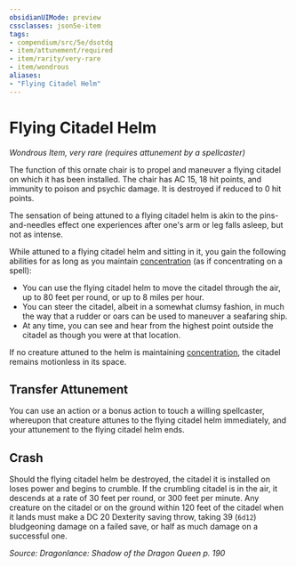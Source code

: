 ```yaml
---
obsidianUIMode: preview
cssclasses: json5e-item
tags:
- compendium/src/5e/dsotdq
- item/attunement/required
- item/rarity/very-rare
- item/wondrous
aliases: 
- "Flying Citadel Helm"
---
```

# Flying Citadel Helm
*Wondrous Item, very rare (requires attunement by a spellcaster)*  


The function of this ornate chair is to propel and maneuver a flying citadel on which it has been installed. The chair has AC 15, 18 hit points, and immunity to poison and psychic damage. It is destroyed if reduced to 0 hit points.

The sensation of being attuned to a flying citadel helm is akin to the pins-and-needles effect one experiences after one's arm or leg falls asleep, but not as intense.

While attuned to a flying citadel helm and sitting in it, you gain the following abilities for as long as you maintain [concentration](/Systems/5e/rules/conditions.md#concentration) (as if concentrating on a spell):

- You can use the flying citadel helm to move the citadel through the air, up to 80 feet per round, or up to 8 miles per hour.  
- You can steer the citadel, albeit in a somewhat clumsy fashion, in much the way that a rudder or oars can be used to maneuver a seafaring ship.  
- At any time, you can see and hear from the highest point outside the citadel as though you were at that location.  

If no creature attuned to the helm is maintaining [concentration](/Systems/5e/rules/conditions.md#concentration), the citadel remains motionless in its space.

## Transfer Attunement

You can use an action or a bonus action to touch a willing spellcaster, whereupon that creature attunes to the flying citadel helm immediately, and your attunement to the flying citadel helm ends.

## Crash

Should the flying citadel helm be destroyed, the citadel it is installed on loses power and begins to crumble. If the crumbling citadel is in the air, it descends at a rate of 30 feet per round, or 300 feet per minute. Any creature on the citadel or on the ground within 120 feet of the citadel when it lands must make a DC 20 Dexterity saving throw, taking 39 (`6d12`) bludgeoning damage on a failed save, or half as much damage on a successful one.

*Source: Dragonlance: Shadow of the Dragon Queen p. 190*